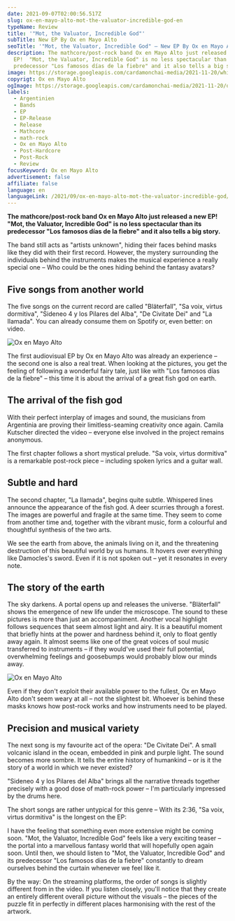 ```yaml
---
date: 2021-09-07T02:00:56.517Z
slug: ox-en-mayo-alto-mot-the-valuator-incredible-god-en
typeName: Review
title: '"Mot, the Valuator, Incredible God"'
subTitle: New EP By Ox en Mayo Alto
seoTitle: '"Mot, the Valuator, Incredible God" – New EP By Ox en Mayo Alto'
description: The mathcore/post-rock band Ox en Mayo Alto just released a new
  EP!  "Mot, the Valuator, Incredible God" is no less spectacular than its
  predecessor "Los famosos días de la fiebre" and it also tells a big story.
image: https://storage.googleapis.com/cardamonchai-media/2021-11-20/white-house-stag-jpg-imagine-181808_756f43_1440_960/640.webp
copyrigt: Ox en Mayo Alto
ogImage: https://storage.googleapis.com/cardamonchai-media/2021-11-20/ox-en-mayo-alto-png-imagine-181808_726a3d_1200_628/640.webp
labels:
  - Argentinien
  - Bands
  - EP
  - EP-Release
  - Release
  - Mathcore
  - math-rock
  - Ox en Mayo Alto
  - Post-Hardcore
  - Post-Rock
  - Review
focusKeyword: Ox en Mayo Alto
advertisement: false
affiliate: false
language: en
languageLink: /2021/09/ox-en-mayo-alto-mot-the-valuator-incredible-god/
---
```


**The mathcore/post-rock band Ox en Mayo Alto just released a new EP!  "Mot, the Valuator, Incredible God" is no less spectacular than its predecessor "Los famosos días de la fiebre" and it also tells a big story.**

The band still acts as "artists unknown", hiding their faces behind masks like they did with their first record. However, the mystery surrounding the individuals behind the instruments makes the musical experience a really special one – Who could be the ones hiding behind the fantasy avatars?

## Five songs from another world

The five songs on the current record are called "Bläterfall", "Sa voix, virtus dormitiva", "Sideneo 4 y los Pilares del Alba", "De Civitate Dei" and "La Ilamada". You can already consume them on Spotify or, even better: on video.

![Ox en Mayo Alto](https://storage.googleapis.com/cardamonchai-media/2021-11-20/fox-jpg-imagine-080808_161b09_1440_960/640.webp "Ox en Mayo Alto")

The first audiovisual EP by Ox en Mayo Alto was already an experience – the second one is also a real treat. When looking at the pictures, you get the feeling of following a wonderful fairy tale, just like with "Los famosos días de la fiebre" – this time it is about the arrival of a great fish god on earth.

## The arrival of the fish god

With their perfect interplay of images and sound, the musicians from Argentinia are proving their limitless-seaming creativity once again. Camila Kutscher directed the video – everyone else involved in the project remains anonymous.

The first chapter follows a short mystical prelude. "Sa voix, virtus dormitiva" is a remarkable post-rock piece – including spoken lyrics and a guitar wall.

## Subtle and hard

The second chapter, "La Ilamada", begins quite subtle. Whispered lines announce the appearance of the fish god. A deer scurries through a forest. The images are powerful and fragile at the same time. They seem to come from another time and, together with the vibrant music, form a colourful and thoughtful synthesis of the two arts. 

We see the earth from above, the animals living on it, and the threatening destruction of this beautiful world by us humans. It hovers over everything like Damocles's sword. Even if it is not spoken out –  yet it resonates in every note.

## The story of the earth

The sky darkens. A portal opens up and releases the universe. "Bläterfall" shows the emergence of new life under the microscope. The sound to these pictures is more than just an accompaniment. Another vocal highlight follows sequences that seem almost light and airy. It is a beautiful moment that briefly hints at the power and hardness behind it, only to float gently away again. It almost seems like one of the great voices of soul music transferred to instruments – if they would've used their full potential, overwhelming feelings and goosebumps would probably blow our minds away.

![Ox en Mayo Alto](https://storage.googleapis.com/cardamonchai-media/2021-11-20/mot-jpg-imagine-080808_2d3421_1440_960/640.webp "Ox en Mayo Alto")

Even if they don't exploit their available power to the fullest, Ox en Mayo Alto don't seem weary at all – not the slightest bit. Whoever is behind these masks knows how post-rock works and how instruments need to be played.

## Precision and musical variety

The next song is my favourite act of the opera: "De Civitate Dei". A small volcanic island in the ocean, embedded in pink and purple light. The sound becomes more sombre. It tells the entire history of humankind – or is it the story of a world in which we never existed?

"Sideneo 4 y los Pilares del Alba" brings all the narrative threads together precisely with a good dose of math-rock power – I'm particularly impressed by the drums here.

The short songs are rather untypical for this genre – With its 2:36, "Sa voix, virtus dormitiva" is the longest on the EP:

I have the feeling that something even more extensive might be coming soon. "Mot, the Valuator, Incredible God" feels like a very exciting teaser – the portal into a marvellous fantasy world that will hopefully open again soon. Until then, we should listen to "Mot, the Valuator, Incredible God" and its predecessor "Los famosos días de la fiebre" constantly to dream ourselves behind the curtain whenever we feel like it.

By the way: On the streaming platforms, the order of songs is slightly different from in the video. If you listen closely, you'll notice that they create an entirely different overall picture without the visuals – the pieces of the puzzle fit in perfectly in different places harmonising with the rest of the artwork. 

<YouTube id="M5nTMbdOf4w" />